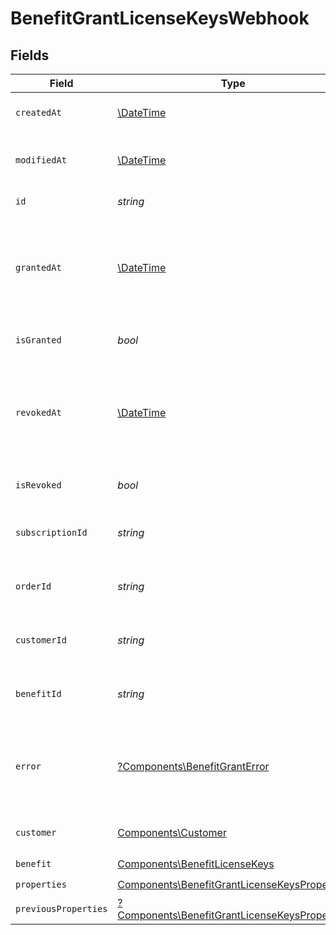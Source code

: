 # BenefitGrantLicenseKeysWebhook


## Fields

| Field                                                                                                         | Type                                                                                                          | Required                                                                                                      | Description                                                                                                   |
| ------------------------------------------------------------------------------------------------------------- | ------------------------------------------------------------------------------------------------------------- | ------------------------------------------------------------------------------------------------------------- | ------------------------------------------------------------------------------------------------------------- |
| `createdAt`                                                                                                   | [\DateTime](https://www.php.net/manual/en/class.datetime.php)                                                 | :heavy_check_mark:                                                                                            | Creation timestamp of the object.                                                                             |
| `modifiedAt`                                                                                                  | [\DateTime](https://www.php.net/manual/en/class.datetime.php)                                                 | :heavy_check_mark:                                                                                            | Last modification timestamp of the object.                                                                    |
| `id`                                                                                                          | *string*                                                                                                      | :heavy_check_mark:                                                                                            | The ID of the grant.                                                                                          |
| `grantedAt`                                                                                                   | [\DateTime](https://www.php.net/manual/en/class.datetime.php)                                                 | :heavy_minus_sign:                                                                                            | The timestamp when the benefit was granted. If `None`, the benefit is not granted.                            |
| `isGranted`                                                                                                   | *bool*                                                                                                        | :heavy_check_mark:                                                                                            | Whether the benefit is granted.                                                                               |
| `revokedAt`                                                                                                   | [\DateTime](https://www.php.net/manual/en/class.datetime.php)                                                 | :heavy_minus_sign:                                                                                            | The timestamp when the benefit was revoked. If `None`, the benefit is not revoked.                            |
| `isRevoked`                                                                                                   | *bool*                                                                                                        | :heavy_check_mark:                                                                                            | Whether the benefit is revoked.                                                                               |
| `subscriptionId`                                                                                              | *string*                                                                                                      | :heavy_check_mark:                                                                                            | The ID of the subscription that granted this benefit.                                                         |
| `orderId`                                                                                                     | *string*                                                                                                      | :heavy_check_mark:                                                                                            | The ID of the order that granted this benefit.                                                                |
| `customerId`                                                                                                  | *string*                                                                                                      | :heavy_check_mark:                                                                                            | The ID of the customer concerned by this grant.                                                               |
| `benefitId`                                                                                                   | *string*                                                                                                      | :heavy_check_mark:                                                                                            | The ID of the benefit concerned by this grant.                                                                |
| `error`                                                                                                       | [?Components\BenefitGrantError](../../Models/Components/BenefitGrantError.md)                                 | :heavy_minus_sign:                                                                                            | The error information if the benefit grant failed with an unrecoverable error.                                |
| `customer`                                                                                                    | [Components\Customer](../../Models/Components/Customer.md)                                                    | :heavy_check_mark:                                                                                            | A customer in an organization.                                                                                |
| `benefit`                                                                                                     | [Components\BenefitLicenseKeys](../../Models/Components/BenefitLicenseKeys.md)                                | :heavy_check_mark:                                                                                            | N/A                                                                                                           |
| `properties`                                                                                                  | [Components\BenefitGrantLicenseKeysProperties](../../Models/Components/BenefitGrantLicenseKeysProperties.md)  | :heavy_check_mark:                                                                                            | N/A                                                                                                           |
| `previousProperties`                                                                                          | [?Components\BenefitGrantLicenseKeysProperties](../../Models/Components/BenefitGrantLicenseKeysProperties.md) | :heavy_minus_sign:                                                                                            | N/A                                                                                                           |
